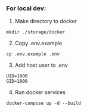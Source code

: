 ### For local dev:
1) Make directory to docker
```
mkdir ./storage/docker
```
2) Copy .env.example 
```
cp .env.example .env
```
3) Add host user to .env
```
UID=1000
GID=1000
```
4) Run docker services
```
docker-compose up -d --build
```

